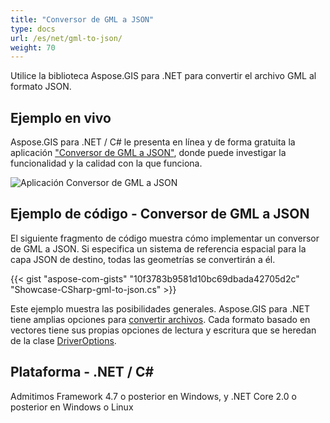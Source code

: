 ```yaml
---
title: "Conversor de GML a JSON"
type: docs
url: /es/net/gml-to-json/
weight: 70
---
```


Utilice la biblioteca Aspose.GIS para .NET para convertir el archivo GML al formato JSON.

## **Ejemplo en vivo**

Aspose.GIS para .NET / C# le presenta en línea y de forma gratuita la aplicación ["Conversor de GML a JSON"](https://products.aspose.app/gis/conversion/gml-to-json), donde puede investigar la funcionalidad y la calidad con la que funciona.

![Aplicación Conversor de GML a JSON](conversion.png)

## **Ejemplo de código - Conversor de GML a JSON**

El siguiente fragmento de código muestra cómo implementar un conversor de GML a JSON. Si especifica un sistema de referencia espacial para la capa JSON de destino, todas las geometrías se convertirán a él. 

{{< gist "aspose-com-gists" "10f3783b9581d10bc69dbada42705d2c" "Showcase-CSharp-gml-to-json.cs" >}}

Este ejemplo muestra las posibilidades generales. Aspose.GIS para .NET tiene amplias opciones para [convertir archivos](https://docs.aspose.com/gis/net/vector-layers/). Cada formato basado en vectores tiene sus propias opciones de lectura y escritura que se heredan de la clase [DriverOptions](https://reference.aspose.com/gis/net/aspose.gis/driveroptions).

## **Plataforma - .NET / C#**

Admitimos Framework 4.7 o posterior en Windows, y .NET Core 2.0 o posterior en Windows o Linux
